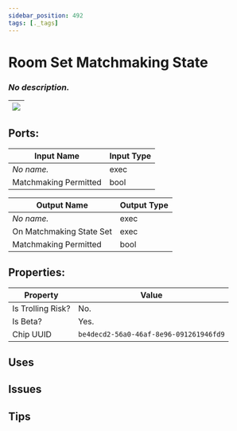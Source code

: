 ```yaml
---
sidebar_position: 492
tags: [._tags]
---
```


# Room Set Matchmaking State


### *No description.*

| ![](https://images-ext-2.discordapp.net/external/MPmIaQzlEPmgGWlgi-WxBBXt0Bjv_zWPkg1y1f_sy3s/https/www.recroomcircuits.com/image/circuit/absolute-value?width=206&height=108) |
|-----|

## Ports:

| Input Name | Input Type |
|-----------|-----------|
| *No name.* | exec |
| Matchmaking Permitted | bool |

| Output Name | Output Type |
|-----------|-----------|
| *No name.* | exec |
| On Matchmaking State Set | exec |
| Matchmaking Permitted | bool |

## Properties:

| Property  | Value |
|-------------------|-----------|
| Is Trolling Risk? | No. |
| Is Beta? | Yes. |
| Chip UUID | `be4decd2-56a0-46af-8e96-091261946fd9` |

## Uses

## Issues

## Tips